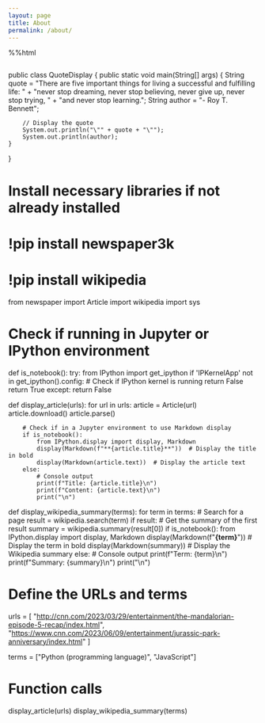 ```yaml
---
layout: page
title: About
permalink: /about/
---
```

  <style>
    // Style looks pretty compact, but it has a repeat 4, what if we wanted it dynamic
</style>

<!-- This is orignal grid_container class, but now we are adding an id for JavaScript -->
<div class "grid_container" id="grid_container">
    <!-- We are hoping to make the insides with a JavaScript object -->
</div>

<script>
    // 1. Make a connection to the HTML container
    var container = document.getElementById("grid_container");

    // 2. Define a Javascript object for our data
    var living_in_the_world = {
        {"flag": "Flag_of_California", "time_lived": "Forever", "greeting": "Hey"}, }; 
    
    // 3a. Consider how to update style count for size of container
    // 3b. Build a grid items inside of our container for each row of data
    for (var row of living_in_the_world) {
        // make a "div" with "class grid_item "div" for each row
        // add "img" tag and "p" tags for data
    }
</script>
%%html

<style>
    /* Style looks pretty compact, trace grid-container and grid-item in the code */
    .grid-container {
        display: grid;
        grid-template-columns: repeat(auto-fill, minmax(150px, 1fr)); /* Dynamic columns */
        gap: 10px;
    }
    .grid-item {
        text-align: center;
    }
    .grid-item img {
        width: 100%;
        height: 100px; /* Fixed height for uniformity */
        object-fit: contain; /* Ensure the image fits within the fixed height */
    }
    .grid-item p {
        margin: 5px 0; /* Add some margin for spacing */
    }
</style>

<!-- This grid_container class is for the CSS styling, the id is for JavaScript connection -->
<div class="grid-container" id="grid_container">
    <!-- content will be added here by JavaScript -->
</div>

<script>
    // 1. Make a connection to the HTML container defined in the HTML div
    var container = document.getElementById("grid_container"); // This container connects to the HTML div

    // 2. Define a JavaScript object for our http source and our data rows for the Living in the World grid
    var http_source = "https://upload.wikimedia.org/wikipedia/commons/";
    var living_in_the_world = [
        {"flag": "0/01/Flag_of_California.svg", "greeting": "Hey", "description": "California - forever"}, 
        {"flag":"0/01/Flag_of_India.svg","greeting": "namaste",
            "description": "India - visit every year"},
        ]; 
    
    // 3a. Consider how to update style count for size of container
    // The grid-template-columns has been defined as dynamic with auto-fill and minmax

    // 3b. Build grid items inside of our container for each row of data
    for (const location of living_in_the_world) {
        // Create a "div" with "class grid-item" for each row
        var gridItem = document.createElement("div");
        gridItem.className = "grid-item";  // This class name connects the gridItem to the CSS style elements
        // Add "img" HTML tag for the flag
        var img = document.createElement("img");
        img.src = http_source + location.flag; // concatenate the source and flag
        img.alt = location.flag + " Flag"; // add alt text for accessibility

        // Add "p" HTML tag for the description
        var description = document.createElement("p");
        description.textContent = location.description; // extract the description

        // Add "p" HTML tag for the greeting
        var greeting = document.createElement("p");
        greeting.textContent = location.greeting;  // extract the greeting

        // Append img and p HTML tags to the grid item DIV
        gridItem.appendChild(img);
        gridItem.appendChild(description);
        gridItem.appendChild(greeting);

        // Append the grid item DIV to the container DIV
        container.appendChild(gridItem);
    }
</script>

public class QuoteDisplay {
    public static void main(String[] args) {
        String quote = "There are five important things for living a successful and fulfilling life: "
                     + "never stop dreaming, never stop believing, never give up, never stop trying, "
                     + "and never stop learning.";
        String author = "- Roy T. Bennett";

        // Display the quote
        System.out.println("\"" + quote + "\"");
        System.out.println(author);
    }
}

# Install necessary libraries if not already installed
# !pip install newspaper3k
# !pip install wikipedia

from newspaper import Article
import wikipedia
import sys

# Check if running in Jupyter or IPython environment
def is_notebook():
    try:
        from IPython import get_ipython
        if 'IPKernelApp' not in get_ipython().config:  # Check if IPython kernel is running
            return False
        return True
    except:
        return False

def display_article(urls):
    for url in urls:
        article = Article(url)
        article.download()
        article.parse()
        
        # Check if in a Jupyter environment to use Markdown display
        if is_notebook():
            from IPython.display import display, Markdown
            display(Markdown(f"**{article.title}**"))  # Display the title in bold
            display(Markdown(article.text))  # Display the article text
        else:
            # Console output
            print(f"Title: {article.title}\n")
            print(f"Content: {article.text}\n")
            print("\n")

def display_wikipedia_summary(terms):
    for term in terms:
        # Search for a page
        result = wikipedia.search(term)
        if result:
            # Get the summary of the first result
            summary = wikipedia.summary(result[0])
            if is_notebook():
                from IPython.display import display, Markdown
                display(Markdown(f"**{term}**"))  # Display the term in bold
                display(Markdown(summary))  # Display the Wikipedia summary
            else:
                # Console output
                print(f"Term: {term}\n")
                print(f"Summary: {summary}\n")
                print("\n")

# Define the URLs and terms
urls = [
    "http://cnn.com/2023/03/29/entertainment/the-mandalorian-episode-5-recap/index.html",
    "https://www.cnn.com/2023/06/09/entertainment/jurassic-park-anniversary/index.html"
]

terms = ["Python (programming language)", "JavaScript"]

# Function calls
display_article(urls)
display_wikipedia_summary(terms)
